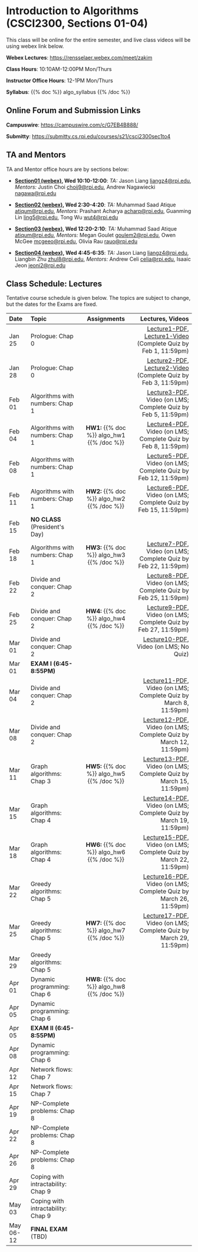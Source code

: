 <!--
.. title: CSCI2300 Introduction to Algorithms
.. slug: algorithms
.. date: 2021-01-22 14:48:31 UTC-04:00
.. tags: 
.. category: 
.. link: 
.. description: 
.. has_math: True
.. type: text
-->

# Introduction to Algorithms (CSCI2300, Sections 01-04)

This class will be online for the entire semester, and live class videos
will be using webex link below.

**Webex Lectures**: <https://rensselaer.webex.com/meet/zakim>

**Class Hours**: 10:10AM-12:00PM Mon/Thurs

**Instructor Office Hours**: 12-1PM Mon/Thurs 

**Syllabus**: {{% doc %}} algo_syllabus {{% /doc %}}


## Online Forum and Submission Links

**Campuswire**: <https://campuswire.com/c/G7EB4B888/>

**Submitty**: <https://submitty.cs.rpi.edu/courses/s21/csci2300sec1to4>

## TA and Mentors

TA and Mentor office hours are by sections below:

- **[Section01 (webex)](https://rensselaer.webex.com/rensselaer/j.php?MTID=mdfc723d28beb8ba1637893f56046efb7), Wed 10:10-12:00**: *TA:* Jason Liang <liangz4@rpi.edu>, *Mentors:* Justin Choi
    <choij9@rpi.edu>, Andrew Nagawiecki
    <nagawa@rpi.edu>

- **[Section02 (webex)](https://rensselaer.webex.com/rensselaer/j.php?MTID=m568961fec2fc51e8bd0c887d7d1477e4), Wed 2:30-4:20**: *TA:* Muhammad Saad Atique <atiqum@rpi.edu>, *Mentors:* Prashant Acharya
    <acharp@rpi.edu>, Guanming Lin <ling5@rpi.edu>, Tong Wu <wut4@rpi.edu>

- **[Section03 (webex)](https://rensselaer.webex.com/rensselaer/j.php?MTID=m1d8bcc42623fcb6c3925ec136aa039e1), Wed 12:20-2:10**: *TA:* Muhammad Saad Atique <atiqum@rpi.edu>, *Mentors:* Megan Goulet
    <goulem2@rpi.edu>, Owen McGee <mcgeeo@rpi.edu>, Olivia Rau <rauo@rpi.edu>

- **[Section04 (webex)](https://rensselaer.webex.com/rensselaer/j.php?MTID=m9a028a73e9b7a74deb6f6c63676703da), Wed 4:45-6:35**: *TA:* Jason Liang <liangz4@rpi.edu>,
    Liangbin Zhu <zhul8@rpi.edu>, *Mentors:* Andrew Celi <celia@rpi.edu>, Isaaic Jeon
    <jeoni2@rpi.edu>



Class Schedule: Lectures 
-------------------------

Tentative course schedule is given below. The topics are subject to
change, but the dates for the Exams are fixed.

| Date | Topic | Assignments | Lectures, Videos |
| :--- | :--- | :---: | ---: |
| Jan 25 | Prologue: Chap 0 | | [Lecture1-PDF](http://www.cs.rpi.edu/~zaki/CS2300/pdf/lecture1-1-25-21.pdf), [Lecture1-Video](http://www.cs.rpi.edu/~zaki/CS2300/videos/lecture1-1-25-21/lecture1-1-25-21.html) (Complete Quiz by Feb 1, 11:59pm) |
| Jan 28 | Prologue: Chap 0 | | [Lecture2-PDF](http://www.cs.rpi.edu/~zaki/CS2300/pdf/Lecture2-1-28-21.pdf), [Lecture2-Video](http://www.cs.rpi.edu/~zaki/CS2300/videos/lecture2-1-28-21/lecture2-1-28-21.html) (Complete Quiz by Feb 3, 11:59pm)|
| Feb 01 | Algorithms with numbers: Chap 1 | |[Lecture3-PDF](http://www.cs.rpi.edu/~zaki/CS2300/pdf/Lecture3-2-1-21.pdf), Video (on LMS; Complete Quiz by Feb 5, 11:59pm)|
| Feb 04 | Algorithms with numbers: Chap 1 | **HW1:** {{% doc %}} algo_hw1 {{% /doc %}} | [Lecture4-PDF](http://www.cs.rpi.edu/~zaki/CS2300/pdf/Lecture4-2-4-21.pdf), Video (on LMS; Complete Quiz by Feb 8, 11:59pm)|
| Feb 08 | Algorithms with numbers: Chap 1 | | [Lecture5-PDF](http://www.cs.rpi.edu/~zaki/CS2300/pdf/Lecture5-2-8-21.pdf), Video (on LMS; Complete Quiz by Feb 12, 11:59pm)| 
| Feb 11 | Algorithms with numbers: Chap 1 | **HW2:** {{% doc %}} algo_hw2 {{% /doc %}} | [Lecture6-PDF](http://www.cs.rpi.edu/~zaki/CS2300/pdf/Lecture6-2-11-21.pdf), Video (on LMS; Complete Quiz by Feb 15, 11:59pm)|
| Feb 15 | **NO CLASS** (President's Day) | | |
| Feb 18 | Algorithms with numbers: Chap 1 | **HW3:** {{% doc %}} algo_hw3 {{% /doc %}} | [Lecture7-PDF](http://www.cs.rpi.edu/~zaki/CS2300/pdf/Lecture7-2-18-21.pdf), Video (on LMS; Complete Quiz by Feb 22, 11:59pm)|
| Feb 22 | Divide and conquer: Chap 2 | | [Lecture8-PDF](http://www.cs.rpi.edu/~zaki/CS2300/pdf/Lecture8-2-22-21.pdf), Video (on LMS; Complete Quiz by Feb 25, 11:59pm)|
| Feb 25 | Divide and conquer: Chap 2 | **HW4:** {{% doc %}} algo_hw4 {{% /doc %}} | [Lecture9-PDF](http://www.cs.rpi.edu/~zaki/CS2300/pdf/Lecture9-2-25-21.pdf), Video (on LMS; Complete Quiz by Feb 27, 11:59pm)|
| Mar 01 | Divide and conquer: Chap 2 | | [Lecture10-PDF](http://www.cs.rpi.edu/~zaki/CS2300/pdf/Lecture10-3-1-21.pdf), Video (on LMS; No Quiz)|
| Mar 01 | **EXAM I (6:45-8:55PM)** | | |
| Mar 04 | Divide and conquer: Chap 2 | | [Lecture11-PDF](http://www.cs.rpi.edu/~zaki/CS2300/pdf/Lecture11-3-4-21.pdf), Video (on LMS; Complete Quiz by March 8, 11:59pm)|
| Mar 08 | Divide and conquer: Chap 2 | | [Lecture12-PDF](http://www.cs.rpi.edu/~zaki/CS2300/pdf/Lecture12-3-8-21.pdf), Video (on LMS; Complete Quiz by March 12, 11:59pm)|
| Mar 11 | Graph algorithms: Chap 3 | **HW5:** {{% doc %}} algo_hw5 {{% /doc %}} | [Lecture13-PDF](http://www.cs.rpi.edu/~zaki/CS2300/pdf/Lecture13-3-11-21.pdf), Video (on LMS; Complete Quiz by March 15, 11:59pm)|
| Mar 15 | Graph algorithms: Chap 4 | | [Lecture14-PDF](http://www.cs.rpi.edu/~zaki/CS2300/pdf/Lecture14-3-15-21.pdf), Video (on LMS; Complete Quiz by March 19, 11:59pm)|
| Mar 18 | Graph algorithms: Chap 4 | **HW6:** {{% doc %}} algo_hw6 {{% /doc %}} | [Lecture15-PDF](http://www.cs.rpi.edu/~zaki/CS2300/pdf/Lecture15-3-18-21.pdf), Video (on LMS; Complete Quiz by March 22, 11:59pm)|
| Mar 22 | Greedy algorithms: Chap 5 | | [Lecture16-PDF](http://www.cs.rpi.edu/~zaki/CS2300/pdf/Lecture16-3-22-21.pdf), Video (on LMS; Complete Quiz by March 26, 11:59pm)|
| Mar 25 | Greedy algorithms: Chap 5 | **HW7:** {{% doc %}} algo_hw7 {{% /doc %}}| [Lecture17-PDF](http://www.cs.rpi.edu/~zaki/CS2300/pdf/Lecture17-3-25-21.pdf), Video (on LMS; Complete Quiz by March 29, 11:59pm)|
| Mar 29 | Greedy algorithms: Chap 5 | | |
| Apr 01 | Dynamic programming: Chap 6 | **HW8:** {{% doc %}} algo_hw8 {{% /doc %}}| |
| Apr 05 | Dynamic programming: Chap 6 | | |
| Apr 05 | **EXAM II (6:45-8:55PM)** | | |
| Apr 08 | Dynamic programming: Chap 6 | | |
| Apr 12 | Network flows: Chap 7 | | |
| Apr 15 | Network flows: Chap 7 | | |
| Apr 19 | NP-Complete problems: Chap 8 | | |
| Apr 22 | NP-Complete problems: Chap 8 | | |
| Apr 26 | NP-Complete problems: Chap 8 | | |
| Apr 29 | Coping with intractability: Chap 9 | | |
| May 03 | Coping with intractability: Chap 9 | | |
| May 06-12 | **FINAL EXAM** (TBD) | | |



